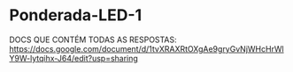 # Ponderada-LED-1

DOCS QUE CONTÉM TODAS AS RESPOSTAS:
https://docs.google.com/document/d/1tvXRAXRtOXgAe9gryGvNjWHcHrWlY9W-lytqihx-J64/edit?usp=sharing 
